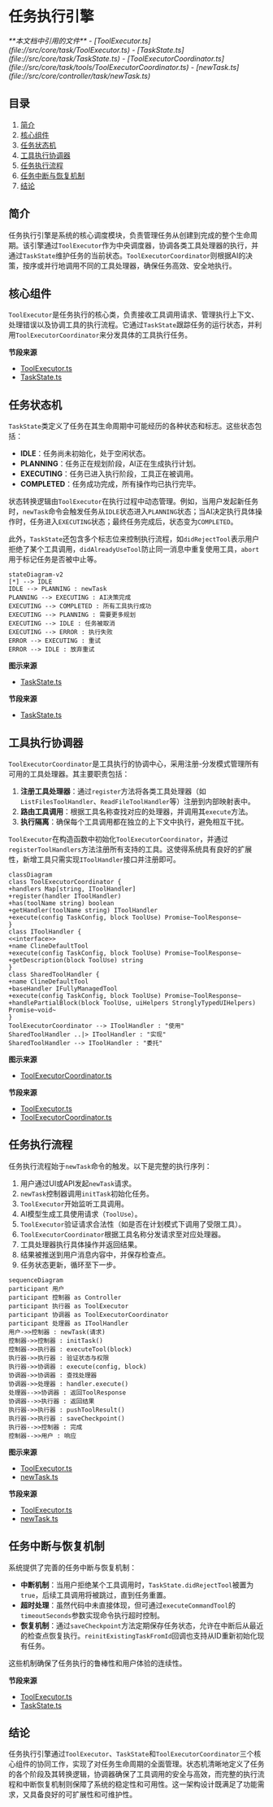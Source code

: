 # 任务执行引擎

<cite>
**本文档中引用的文件**  
- [ToolExecutor.ts](file://src/core/task/ToolExecutor.ts)
- [TaskState.ts](file://src/core/task/TaskState.ts)
- [ToolExecutorCoordinator.ts](file://src/core/task/tools/ToolExecutorCoordinator.ts)
- [newTask.ts](file://src/core/controller/task/newTask.ts)
</cite>

## 目录
1. [简介](#简介)
2. [核心组件](#核心组件)
3. [任务状态机](#任务状态机)
4. [工具执行协调器](#工具执行协调器)
5. [任务执行流程](#任务执行流程)
6. [任务中断与恢复机制](#任务中断与恢复机制)
7. [结论](#结论)

## 简介
任务执行引擎是系统的核心调度模块，负责管理任务从创建到完成的整个生命周期。该引擎通过`ToolExecutor`作为中央调度器，协调各类工具处理器的执行，并通过`TaskState`维护任务的当前状态。`ToolExecutorCoordinator`则根据AI的决策，按序或并行地调用不同的工具处理器，确保任务高效、安全地执行。

## 核心组件

`ToolExecutor`是任务执行的核心类，负责接收工具调用请求、管理执行上下文、处理错误以及协调工具的执行流程。它通过`TaskState`跟踪任务的运行状态，并利用`ToolExecutorCoordinator`来分发具体的工具执行任务。

**节段来源**  
- [ToolExecutor.ts](file://src/core/task/ToolExecutor.ts#L50-L405)
- [TaskState.ts](file://src/core/task/TaskState.ts#L4-L64)

## 任务状态机

`TaskState`类定义了任务在其生命周期中可能经历的各种状态和标志。这些状态包括：

- **IDLE**：任务尚未初始化，处于空闲状态。
- **PLANNING**：任务正在规划阶段，AI正在生成执行计划。
- **EXECUTING**：任务已进入执行阶段，工具正在被调用。
- **COMPLETED**：任务成功完成，所有操作均已执行完毕。

状态转换逻辑由`ToolExecutor`在执行过程中动态管理。例如，当用户发起新任务时，`newTask`命令会触发任务从`IDLE`状态进入`PLANNING`状态；当AI决定执行具体操作时，任务进入`EXECUTING`状态；最终任务完成后，状态变为`COMPLETED`。

此外，`TaskState`还包含多个标志位来控制执行流程，如`didRejectTool`表示用户拒绝了某个工具调用，`didAlreadyUseTool`防止同一消息中重复使用工具，`abort`用于标记任务是否被中止等。

```mermaid
stateDiagram-v2
[*] --> IDLE
IDLE --> PLANNING : newTask
PLANNING --> EXECUTING : AI决策完成
EXECUTING --> COMPLETED : 所有工具执行成功
EXECUTING --> PLANNING : 需要更多规划
EXECUTING --> IDLE : 任务被取消
EXECUTING --> ERROR : 执行失败
ERROR --> EXECUTING : 重试
ERROR --> IDLE : 放弃重试
```

**图示来源**  
- [TaskState.ts](file://src/core/task/TaskState.ts#L4-L64)

**节段来源**  
- [TaskState.ts](file://src/core/task/TaskState.ts#L4-L64)

## 工具执行协调器

`ToolExecutorCoordinator`是工具执行的协调中心，采用注册-分发模式管理所有可用的工具处理器。其主要职责包括：

1. **注册工具处理器**：通过`register`方法将各类工具处理器（如`ListFilesToolHandler`、`ReadFileToolHandler`等）注册到内部映射表中。
2. **路由工具调用**：根据工具名称查找对应的处理器，并调用其`execute`方法。
3. **执行隔离**：确保每个工具调用都在独立的上下文中执行，避免相互干扰。

`ToolExecutor`在构造函数中初始化`ToolExecutorCoordinator`，并通过`registerToolHandlers`方法注册所有支持的工具。这使得系统具有良好的扩展性，新增工具只需实现`IToolHandler`接口并注册即可。

```mermaid
classDiagram
class ToolExecutorCoordinator {
+handlers Map[string, IToolHandler]
+register(handler IToolHandler)
+has(toolName string) boolean
+getHandler(toolName string) IToolHandler
+execute(config TaskConfig, block ToolUse) Promise~ToolResponse~
}
class IToolHandler {
<<interface>>
+name ClineDefaultTool
+execute(config TaskConfig, block ToolUse) Promise~ToolResponse~
+getDescription(block ToolUse) string
}
class SharedToolHandler {
+name ClineDefaultTool
+baseHandler IFullyManagedTool
+execute(config TaskConfig, block ToolUse) Promise~ToolResponse~
+handlePartialBlock(block ToolUse, uiHelpers StronglyTypedUIHelpers) Promise~void~
}
ToolExecutorCoordinator --> IToolHandler : "使用"
SharedToolHandler ..|> IToolHandler : "实现"
SharedToolHandler --> IToolHandler : "委托"
```

**图示来源**  
- [ToolExecutorCoordinator.ts](file://src/core/task/tools/ToolExecutorCoordinator.ts#L47-L81)

**节段来源**  
- [ToolExecutor.ts](file://src/core/task/ToolExecutor.ts#L50-L405)
- [ToolExecutorCoordinator.ts](file://src/core/task/tools/ToolExecutorCoordinator.ts#L47-L81)

## 任务执行流程

任务执行流程始于`newTask`命令的触发。以下是完整的执行序列：

1. 用户通过UI或API发起`newTask`请求。
2. `newTask`控制器调用`initTask`初始化任务。
3. `ToolExecutor`开始监听工具调用。
4. AI模型生成工具使用请求（`ToolUse`）。
5. `ToolExecutor`验证请求合法性（如是否在计划模式下调用了受限工具）。
6. `ToolExecutorCoordinator`根据工具名称分发请求至对应处理器。
7. 工具处理器执行具体操作并返回结果。
8. 结果被推送到用户消息内容中，并保存检查点。
9. 任务状态更新，循环至下一步。

```mermaid
sequenceDiagram
participant 用户
participant 控制器 as Controller
participant 执行器 as ToolExecutor
participant 协调器 as ToolExecutorCoordinator
participant 处理器 as IToolHandler
用户->>控制器 : newTask(请求)
控制器->>控制器 : initTask()
控制器->>执行器 : executeTool(block)
执行器->>执行器 : 验证状态与权限
执行器->>协调器 : execute(config, block)
协调器->>协调器 : 查找处理器
协调器->>处理器 : handler.execute()
处理器-->>协调器 : 返回ToolResponse
协调器-->>执行器 : 返回结果
执行器->>执行器 : pushToolResult()
执行器->>执行器 : saveCheckpoint()
执行器-->>控制器 : 完成
控制器-->>用户 : 响应
```

**图示来源**  
- [ToolExecutor.ts](file://src/core/task/ToolExecutor.ts#L50-L405)
- [newTask.ts](file://src/core/controller/task/newTask.ts#L10-L13)

**节段来源**  
- [ToolExecutor.ts](file://src/core/task/ToolExecutor.ts#L50-L405)
- [newTask.ts](file://src/core/controller/task/newTask.ts#L10-L13)

## 任务中断与恢复机制

系统提供了完善的任务中断与恢复机制：

- **中断机制**：当用户拒绝某个工具调用时，`TaskState.didRejectTool`被置为`true`，后续工具调用将被跳过，直到任务重置。
- **超时处理**：虽然代码中未直接体现，但可通过`executeCommandTool`的`timeoutSeconds`参数实现命令执行超时控制。
- **恢复机制**：通过`saveCheckpoint`方法定期保存任务状态，允许在中断后从最近的检查点恢复执行。`reinitExistingTaskFromId`回调也支持从ID重新初始化现有任务。

这些机制确保了任务执行的鲁棒性和用户体验的连续性。

**节段来源**  
- [ToolExecutor.ts](file://src/core/task/ToolExecutor.ts#L50-L405)
- [TaskState.ts](file://src/core/task/TaskState.ts#L4-L64)

## 结论

任务执行引擎通过`ToolExecutor`、`TaskState`和`ToolExecutorCoordinator`三个核心组件的协同工作，实现了对任务生命周期的全面管理。状态机清晰地定义了任务的各个阶段及其转换逻辑，协调器确保了工具调用的安全与高效，而完整的执行流程和中断恢复机制则保障了系统的稳定性和可用性。这一架构设计既满足了功能需求，又具备良好的可扩展性和可维护性。